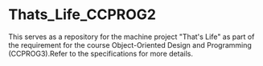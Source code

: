 # Thats_Life_CCPROG2
This serves as a repository for the machine project "That's Life" as part of the requirement for the course Object-Oriented Design and Programming (CCPROG3).Refer to the specifications for more details.
